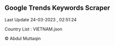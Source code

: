 

## Google Trends Keywords Scraper 
 
Last Update 24-03-2023 , 02:51:24

Country List :
VIETNAM.json



© Abdul Muttaqin 
